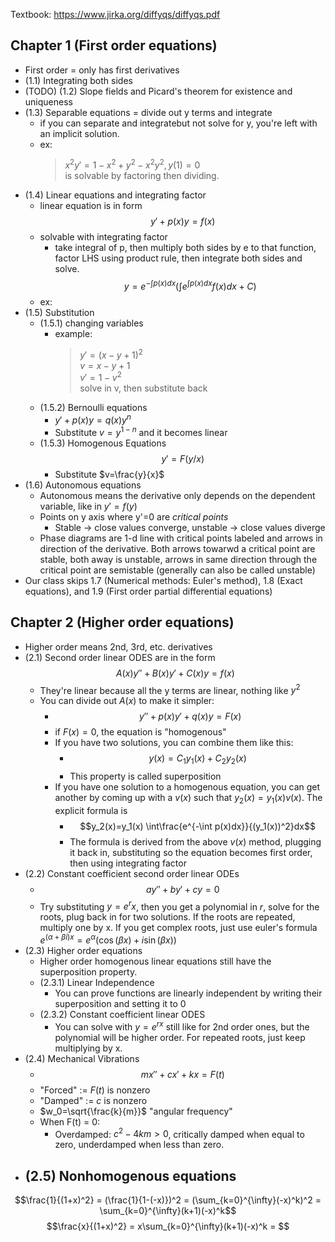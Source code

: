 Textbook: https://www.jirka.org/diffyqs/diffyqs.pdf

## Chapter 1 (First order equations)
- First order = only has first derivatives
- (1.1) Integrating both sides
- (TODO) (1.2) Slope fields and Picard's theorem for existence and uniqueness
- (1.3) Separable equations = divide out y terms and integrate
    - if you can separate and integratebut not solve for y, you're left with an implicit solution.
    - ex: 
        > $x^2y' = 1-x^2+y^2-x^2y^2, y(1)=0$   
        > is solvable by factoring then dividing.
- (1.4) Linear equations and integrating factor
    - linear equation is in form $$y'+p(x)y=f(x)$$
    - solvable with integrating factor
        - take integral of p, then multiply both sides by e to that function, factor LHS using product rule, then integrate both sides and solve.
    $$y=e^{-\int p(x)dx}(\int e^{\int p(x)dx}f(x)dx+C)$$
    - ex: 
- (1.5) Substitution
    - (1.5.1) changing variables
        - example:
            > $y'=(x-y+1)^2$  
            $v = x-y+1$  
            $v'=1-v^2$   
            solve in v, then substitute back
    - (1.5.2) Bernoulli equations
        - $y'+p(x)y=q(x)y^n$
        - Substitute $v=y^{1-n}$ and it becomes linear
    - (1.5.3) Homogenous Equations
        $$y'=F(y/x)$$
        - Substitute $v=\frac{y}{x}$
- (1.6) Autonomous equations
    - Autonomous means the derivative only depends on the dependent variable, like in $y'=f(y)$
    - Points on y axis where y'=0 are *critical points*
        - Stable -> close values converge, unstable -> close values diverge
    - Phase diagrams are 1-d line with critical points labeled and arrows in direction of the derivative. Both arrows towarwd a critical point are stable, both away is unstable, arrows in same direction through the critical point are semistable (generally can also be called unstable)
- Our class skips 1.7 (Numerical methods: Euler's method), 1.8 (Exact equations), and 1.9 (First order partial differential equations)
## Chapter 2 (Higher order equations)
- Higher order means 2nd, 3rd, etc. derivatives
- (2.1) Second order linear ODES are in the form
    $$A(x)y''+B(x)y'+C(x)y=f(x)$$
    - They're linear because all the y terms are linear, nothing like $y^2$
    - You can divide out $A(x)$ to make it simpler:
        - $$y''+p(x)y'+q(x)y=F(x)$$
        - if $F(x)=0$, the equation is "homogenous"
        - If you have two solutions, you can combine them like this:
            - $$y(x)=C_1y_1(x)+C_2y_2(x)$$
            - This property is called superposition
        - If you have one solution to a homogenous equation, you can get another by coming up with a $v(x)$ such that $y_2(x)=y_1(x)v(x)$. The explicit formula is
            - $$y_2(x)=y_1(x) \int\frac{e^{-\int p(x)dx}}{(y_1(x))^2}dx$$
            - The formula is derived from the above $v(x)$ method, plugging it back in, substituting so the equation becomes first order, then using integrating factor
- (2.2) Constant coefficient second order linear ODEs
    - $$ay''+by'+cy=0$$
    - Try substituting $y=e^rx$, then you get a polynomial in $r$, solve for the roots, plug back in for two solutions. If the roots are repeated, multiply one by x. If you get complex roots, just use euler's formula $e^{(\alpha+\beta i)x} = e^\alpha(\cos(\beta x) + i\sin(\beta x))$
- (2.3) Higher order equations
    - Higher order homogenous linear equations still have the superposition property.
    - (2.3.1) Linear Independence
        - You can prove functions are linearly independent by writing their superposition and setting it to 0
    - (2.3.2) Constant coefficient linear ODES
        - You can solve with $y=e^{rx}$ still like for 2nd order ones, but the polynomial will be higher order. For repeated roots, just keep multiplying by x.
- (2.4) Mechanical Vibrations
    - $$mx''+cx'+kx=F(t)$$
    - "Forced" := $F(t)$ is nonzero
    - "Damped" := $c$ is nonzero
    - $w_0=\sqrt{\frac{k}{m}}$ "angular frequency"
    - When F(t) = 0:
        - Overdamped: $c^2-4km>0$, critically damped when equal to zero, underdamped when less than zero.
- (2.5) Nonhomogenous equations
    - 
    
$$\frac{1}{(1+x)^2} = (\frac{1}{1-(-x)})^2 = (\sum_{k=0}^{\infty}(-x)^k)^2 = \sum_{k=0}^{\infty}(k+1)(-x)^k$$
$$\frac{x}{(1+x)^2} = x\sum_{k=0}^{\infty}(k+1)(-x)^k = $$
